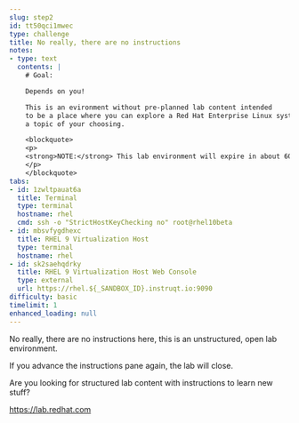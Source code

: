 ```yaml
---
slug: step2
id: tt50qci1mwec
type: challenge
title: No really, there are no instructions
notes:
- type: text
  contents: |
    # Goal:

    Depends on you!

    This is an evironment without pre-planned lab content intended
    to be a place where you can explore a Red Hat Enterprise Linux system on
    a topic of your choosing.

    <blockquote>
    <p>
    <strong>NOTE:</strong> This lab environment will expire in about 60 minutes.
    </p>
    </blockquote>
tabs:
- id: 1zwltpauat6a
  title: Terminal
  type: terminal
  hostname: rhel
  cmd: ssh -o "StrictHostKeyChecking no" root@rhel10beta
- id: mbsvfygdhexc
  title: RHEL 9 Virtualization Host
  type: terminal
  hostname: rhel
- id: sk2saehqdrky
  title: RHEL 9 Virtualization Host Web Console
  type: external
  url: https://rhel.${_SANDBOX_ID}.instruqt.io:9090
difficulty: basic
timelimit: 1
enhanced_loading: null
---
```

No really, there are no instructions here, this is an unstructured, open lab environment.



If you advance the instructions pane again, the lab will close.



Are you looking for structured lab content with instructions to learn new stuff?

https://lab.redhat.com

